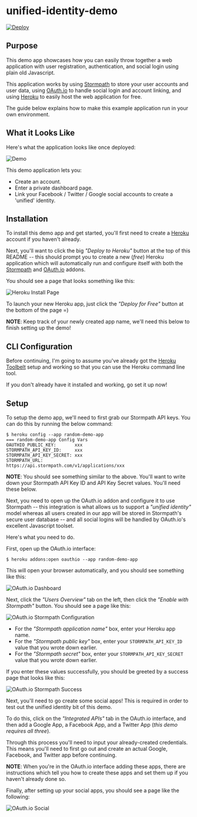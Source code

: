 # unified-identity-demo

[![Deploy](https://www.herokucdn.com/deploy/button.png)](https://heroku.com/deploy?template=https://github.com/stormpath/unified-identity-demo)


## Purpose

This demo app showcases how you can easily throw together a web application with
user registration, authentication, and social login using plain old Javascript.

This application works by using [Stormpath][] to store your user accounts and
user data, using [OAuth.io][] to handle social login and account linking, and
using [Heroku][] to easily host the web application for free.

The guide below explains how to make this example application run in your own
environment.


## What it Looks Like

Here's what the application looks like once deployed:

![Demo](https://raw.githubusercontent.com/stormpath/unified-identity-demo/master/static/images/demo.gif)

This demo application lets you:

- Create an account.
- Enter a private dashboard page.
- Link your Facebook / Twitter / Google social accounts to create a 'unified'
  identity.


## Installation

To install this demo app and get started, you'll first need to create a
[Heroku][] account if you haven't already.

Next, you'll want to click the big *"Deploy to Heroku"* button at the top of
this README -- this should prompt you to create a new (*free*) Heroku
application which will automatically run and configure itself with both the
[Stormpath][] and [OAuth.io][] addons.

You should see a page that looks something like this:

![Heroku Install Page][]

To launch your new Heroku app, just click the *"Deploy for Free"* button at the
bottom of the page =)

**NOTE**: Keep track of your newly created app name, we'll need this below to
finish setting up the demo!


## CLI Configuration

Before continuing, I'm going to assume you've already got the
[Heroku Toolbelt][] setup and working so that you can use the Heroku command
line tool.

If you don't already have it installed and working, go set it up now!


## Setup

To setup the demo app, we'll need to first grab our Stormpath API keys.  You can
do this by running the below command:

```console
$ heroku config --app random-demo-app
=== random-demo-app Config Vars
OAUTHIO_PUBLIC_KEY:       xxx
STORMPATH_API_KEY_ID:     xxx
STORMPATH_API_KEY_SECRET: xxx
STORMPATH_URL:            https://api.stormpath.com/v1/applications/xxx
```

**NOTE**: You should see something similar to the above.  You'll want to write
down your Stormpath API Key ID and API Key Secret values.  You'll need these
below.

Next, you need to open up the OAuth.io addon and configure it to use Stormpath
-- this integration is what allows us to support a *"unified identity"* model
whereas all users created in our app will be stored in Stormpath's secure user
database -- and all social logins will be handled by OAuth.io's excellent
Javascript toolset.

Here's what you need to do.

First, open up the OAuth.io interface:

```console
$ heroku addons:open oauthio --app random-demo-app
```

This will open your browser automatically, and you should see something like
this:

![OAuth.io Dashboard][]

Next, click the *"Users Overview"* tab on the left, then click the *"Enable with
Stormpath"* button.  You should see a page like this:

![OAuth.io Stormpath Configuration][]

- For the *"Stormpath application name"* box, enter your Heroku app name.
- For the *"Stormpath public key"* box, enter your `STORMPATH_API_KEY_ID` value
  that you wrote down earlier.
- For the *"Stormpath secret"* box, enter your `STORMPATH_API_KEY_SECRET` value
  that you wrote down earlier.

If you enter these values successfully, you should be greeted by a success page
that looks like this:

![OAuth.io Stormpath Success][]

Next, you'll need to go create some social apps!  This is required in order to
test out the unified identity bit of this demo.

To do this, click on the *"Integrated APIs"* tab in the OAuth.io interface, and
then add a Google App, a Facebook App, and a Twitter App (*this demo requires
all three*).

Through this process you'll need to input your already-created credentials.
This means you'll need to first go out and create an actual Google, Facebook,
and Twitter app before continuing.

**NOTE**: When you're in the OAuth.io interface adding these apps, there are
instructions which tell you how to create these apps and set them up if you
haven't already done so.

Finally, after setting up your social apps, you should see a page like the
following:

![OAuth.io Social][]


  [Stormpath]: https://stormpath.com/ "Stormpath User Management API"
  [OAuth.io]: https://oauth.io/home "OAuth.io - Simple OAuth Integration"
  [Heroku]: https://www.heroku.com/ "Heroku"
  [Heroku Install Page]: https://raw.githubusercontent.com/stormpath/unified-identity-demo/master/static/images/heroku-install-page.png "Heroku Install Page"
  [Heroku Toolbelt]: https://toolbelt.heroku.com/ "Heroku Toolbelt"
  [OAuth.io Dashboard]: https://raw.githubusercontent.com/stormpath/unified-identity-demo/master/static/images/oauthio-dashboard.png "OAuth.io Dashboard Page"
  [OAuth.io Stormpath Configuration]: https://raw.githubusercontent.com/stormpath/unified-identity-demo/master/static/images/oauthio-stormpath.png "OAuth.io Stormpath Configuration"
  [OAuth.io Stormpath Success]: https://raw.githubusercontent.com/stormpath/unified-identity-demo/master/static/images/oauthio-stormpath-success.png "OAuth.io Stormpath Success"
  [OAuth.io Social]: https://raw.githubusercontent.com/stormpath/unified-identity-demo/master/static/images/oauthio-social.png "OAuth.io Social"
